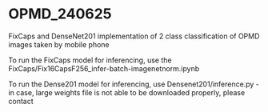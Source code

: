 # OPMD_240625
FixCaps and DenseNet201 implementation of 2 class classification of OPMD images taken by mobile phone

To run the FixCaps model for inferencing, use the FixCaps/Fix16CapsF256_infer-batch-imagenetnorm.ipynb

To run the Dense201 model for inferencing, use Densenet201/inference.py - in case, large weights file is not able to be downloaded properly, please contact
